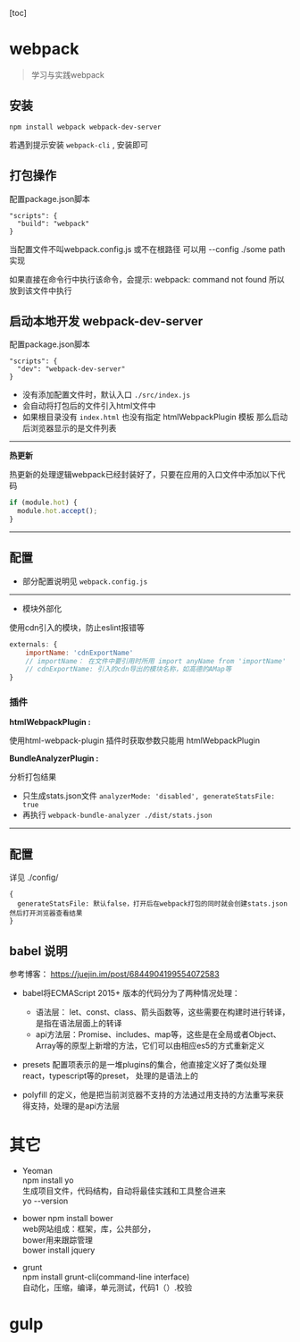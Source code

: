 [toc]

# webpack

> 学习与实践webpack

## 安装  
`npm install webpack webpack-dev-server`  

若遇到提示安装 `webpack-cli` , 安装即可

## 打包操作

配置package.json脚本
```
"scripts": {
  "build": "webpack"
}
```
当配置文件不叫webpack.config.js 或不在根路径  可以用 --config ./some path 实现

如果直接在命令行中执行该命令，会提示: webpack: command not found 所以放到该文件中执行


## 启动本地开发 webpack-dev-server
配置package.json脚本
```
"scripts": {
  "dev": "webpack-dev-server"
}
```

- 没有添加配置文件时，默认入口 `./src/index.js`
- 会自动将打包后的文件引入html文件中
- 如果根目录没有 `index.html` 也没有指定 htmlWebpackPlugin 模板  那么启动后浏览器显示的是文件列表

---

**热更新** 

热更新的处理逻辑webpack已经封装好了，只要在应用的入口文件中添加以下代码  
```javascript
if (module.hot) {  
  module.hot.accept();
}
```

---

## 配置

- 部分配置说明见 `webpack.config.js`

---

- 模块外部化 

使用cdn引入的模块，防止eslint报错等

```js
externals: {
    importName: 'cdnExportName'
    // importName： 在文件中要引用时所用 import anyName from 'importName'
    // cdnExportName: 引入的cdn导出的模块名称，如高德的AMap等
}
```


### 插件

**htmlWebpackPlugin :**

使用html-webpack-plugin 插件时获取参数只能用 htmlWebpackPlugin  

**BundleAnalyzerPlugin :**

分析打包结果

- 只生成stats.json文件 `analyzerMode: 'disabled', generateStatsFile: true`
- 再执行 `webpack-bundle-analyzer ./dist/stats.json`
---

## 配置
详见 ./config/
```
{
  generateStatsFile: 默认false，打开后在webpack打包的同时就会创建stats.json然后打开浏览器查看结果
}
```

## babel 说明

参考博客： https://juejin.im/post/6844904199554072583

- babel将ECMAScript 2015+ 版本的代码分为了两种情况处理：
    - 语法层： let、const、class、箭头函数等，这些需要在构建时进行转译，是指在语法层面上的转译
    - api方法层：Promise、includes、map等，这些是在全局或者Object、Array等的原型上新增的方法，它们可以由相应es5的方式重新定义

- presets 配置项表示的是一堆plugins的集合，他直接定义好了类似处理react，typescript等的preset， 处理的是语法上的

- polyfill 的定义，他是把当前浏览器不支持的方法通过用支持的方法重写来获得支持，处理的是api方法层

# 其它

- Yeoman  
npm install yo  
生成项目文件，代码结构，自动将最佳实践和工具整合进来  
yo --version 

- bower
npm install bower    
web网站组成：框架，库，公共部分，  
bower用来跟踪管理   
bower install jquery

- grunt  
npm install grunt-cli(command-line interface)  
自动化，压缩，编译，单元测试，代码1（）.校验  


# gulp


